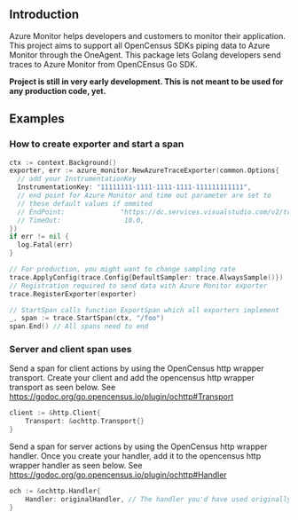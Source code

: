 ## Introduction

Azure Monitor helps developers and customers to monitor their application.
This project aims to support all OpenCensus SDKs piping data to Azure Monitor through the OneAgent. This package lets Golang developers send traces to Azure Monitor from OpenCEnsus Go SDK. 

**Project is still in very early development. This is not meant to be used for any production code, yet.**

## Examples

### How to create exporter and start a span
```go
ctx := context.Background()
exporter, err := azure_monitor.NewAzureTraceExporter(common.Options{
  // add your InstrumentationKey
  InstrumentationKey: "11111111-1111-1111-1111-111111111111",
  // end point for Azure Monitor and time out parameter are set to 
  // these default values if ommited
  // EndPoint: 			    "https://dc.services.visualstudio.com/v2/track",
  // TimeOut: 			     10.0,
})
if err != nil {
  log.Fatal(err)
}

// For production, you might want to change sampling rate
trace.ApplyConfig(trace.Config{DefaultSampler: trace.AlwaysSample()})
// Registration required to send data with Azure Monitor exporter
trace.RegisterExporter(exporter)

// StartSpan calls function ExportSpan which all exporters implement
_, span := trace.StartSpan(ctx, "/foo") 
span.End() // All spans need to end
```

### Server and client span uses

Send a span for client actions by using the OpenCensus http wrapper transport. Create your
client and add the opencensus http wrapper transport as seen below. See https://godoc.org/go.opencensus.io/plugin/ochttp#Transport

```go
client := &http.Client{
    Transport: &ochttp.Transport{}
}
```

Send a span for server actions by using the OpenCensus http wrapper handler. Once you create your
handler, add it to the opencensus http wrapper handler as seen below. See https://godoc.org/go.opencensus.io/plugin/ochttp#Handler

```go
och := &ochttp.Handler{
    Handler: originalHandler, // The handler you'd have used originally
}
```



